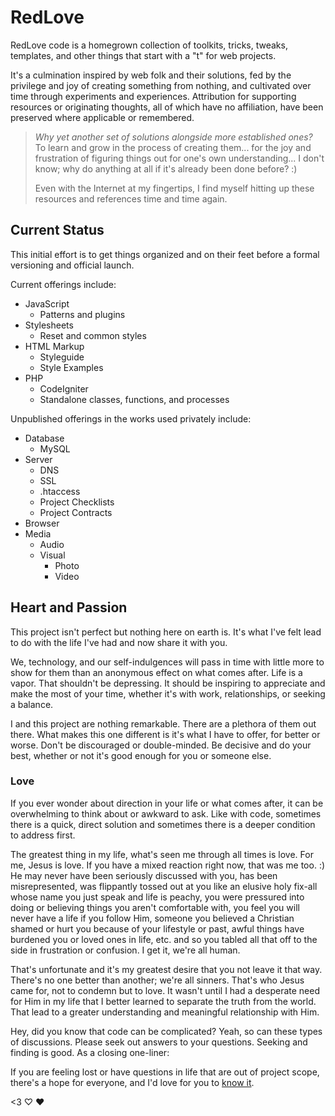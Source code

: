 # RedLove

RedLove code is a homegrown collection of toolkits, tricks, tweaks, templates, and other things that start with a "t" for web projects.

It's a culmination inspired by web folk and their solutions, fed by the privilege and joy of creating something from nothing, and cultivated over time through experiments and experiences. Attribution for supporting resources or originating thoughts, all of which have no affiliation, have been preserved where applicable or remembered.

>*Why yet another set of solutions alongside more established ones?* To learn and grow in the process of creating them... for the joy and frustration of figuring things out for one's own understanding... I don't know; why do anything at all if it's already been done before? :)
>
>Even with the Internet at my fingertips, I find myself hitting up these resources and references time and time again.

## Current Status

This initial effort is to get things organized and on their feet before a formal versioning and official launch.

Current offerings include:
* JavaScript
	* Patterns and plugins
* Stylesheets
	* Reset and common styles
* HTML Markup
	* Styleguide
	* Style Examples
* PHP
	* CodeIgniter
	* Standalone classes, functions, and processes

Unpublished offerings in the works used privately include:
* Database
	* MySQL
* Server
	* DNS
	* SSL
	* .htaccess
	* Project Checklists
	* Project Contracts
* Browser
* Media
	* Audio
	* Visual
		* Photo
		* Video

## Heart and Passion

This project isn't perfect but nothing here on earth is. It's what I've felt lead to do with the life I've had and now share it with you.

We, technology, and our self-indulgences will pass in time with little more to show for them than an anonymous effect on what comes after. Life is a vapor. That shouldn't be depressing. It should be inspiring to appreciate and make the most of your time, whether it's with work, relationships, or seeking a balance.

I and this project are nothing remarkable. There are a plethora of them out there. What makes this one different is it's what I have to offer, for better or worse. Don't be discouraged or double-minded. Be decisive and do your best, whether or not it's good enough for you or someone else.

### Love

If you ever wonder about direction in your life or what comes after, it can be overwhelming to think about or awkward to ask. Like with code, sometimes there is a quick, direct solution and sometimes there is a deeper condition to address first.

The greatest thing in my life, what's seen me through all times is love. For me, Jesus is love. If you have a mixed reaction right now, that was me too. :) He may never have been seriously discussed with you, has been misrepresented, was flippantly tossed out at you like an elusive holy fix-all whose name you just speak and life is peachy, you were pressured into doing or believing things you aren't comfortable with, you feel you will never have a life if you follow Him, someone you believed a Christian shamed or hurt you because of your lifestyle or past, awful things have burdened you or loved ones in life, etc. and so you tabled all that off to the side in frustration or confusion. I get it, we're all human.

That's unfortunate and it's my greatest desire that you not leave it that way. There's no one better than another; we're all sinners. That's who Jesus came for, not to condemn but to love. It wasn't until I had a desperate need for Him in my life that I better learned to separate the truth from the world. That lead to a greater understanding and meaningful relationship with Him.

Hey, did you know that code can be complicated? Yeah, so can these types of discussions. Please seek out answers to your questions. Seeking and finding is good. As a closing one-liner:

If you are feeling lost or have questions in life that are out of project scope, there's a hope for everyone, and I'd love for you to [know it](http://fbccolumbus.com/i-am-new/becoming-a-christian).

<3 ♡ ❤
